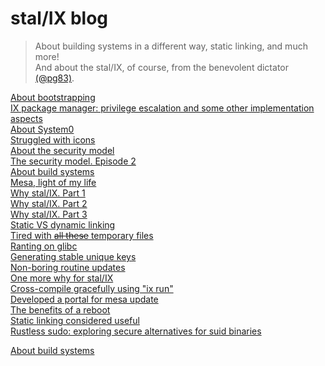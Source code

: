# stal/IX blog

> About building systems in a different way, static linking, and much more!<br>
> And about the stal/IX, of course, from the benevolent dictator [(@pg83)](https://github.com/pg83).

[About bootstrapping](blog/1_About_bootstrapping.md)<br>
[IX package manager: privilege escalation and some other implementation aspects](blog/2_IX_pm.md)<br>
[About System0](blog/3_System0.md)<br>
[Struggled with icons](blog/4_Icons.md)<br>
[About the security model](blog/5_Security_model.md)<br>
[The security model. Episode 2](blog/Security_model2.md)<br>
[About build systems](blog/Build_systems.md)<br>
[Mesa, light of my life](blog/Mesa.md)<br>
[Why stal/IX. Part 1](blog/Stalix1.md)<br>
[Why stal/IX. Part 2](blog/Stalix2.md)<br>
[Why stal/IX. Part 3](blog/Stalix3.md)<br>
[Static VS dynamic linking](blog/Linking.md)<br>
[Tired with ~~all these~~ temporary files](blog/Temporary_files.md)<br>
[Ranting on glibc](blog/Glibc.md)<br>
[Generating stable unique keys](blog/Unique_keys.md)<br>
[Non-boring routine updates](blog/Updates.md)<br>
[One more why for stal/IX](blog/Stalix4.md)<br>
[Сross-compile gracefully using "ix run"](blog/IXrun.md)<br>
[Developed a portal for mesa update](blog/Portal.md)<br>
[The benefits of a reboot](blog/Reboot.md)<br>
[Static linking considered useful](blog/Static.md)<br>
[Rustless sudo: exploring secure alternatives for suid binaries](blog/22_Rustless_sudo.md)<br>

[About build systems](Build_systems.html)<br>
